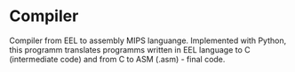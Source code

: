 # Compiler
 Compiler from EEL to assembly MIPS languange.
Implemented with Python, this programm translates programms written in EEL language to C (intermediate code) and from C to ASM (.asm) - final code.

